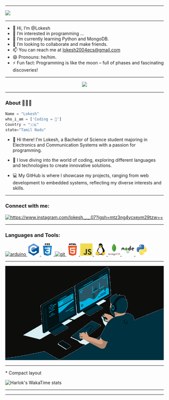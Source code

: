 <hr>

</p>
<img src="https://camo.githubusercontent.com/28e64d517089d4b23ff5716340d789b4af32b3aa44001a62677f273d3ee898d5/68747470733a2f2f6d69722d73332d63646e2d63662e626568616e63652e6e65742f70726f6a6563745f6d6f64756c65732f6d61785f313230302f3831626234623136353638343031392e363430623630333864313333652e676966" />
</p>
<hr>

- 👋 Hi, I’m @Lokesh
- 👀 I’m interested in programming ...
- 🌱 I’m currently learning Python and MongoDB.
- 💞️ I’m looking to collaborate and make friends.
- 📫 You can reach me at lokesh2004ecs@gmail.com
- 😄 Pronouns: he/him.
- ⚡ Fun fact: Programming is like the moon – full of phases and fascinating discoveries!



<hr>

<!---
Lokimux/Lokimux is a ✨ special ✨ repository because its `README.md` (this file) appears on your GitHub profile.
You can click the Preview link to take a look at your changes.
--->
<div id="header" align="center">
  <img src="https://media.giphy.com/media/M9gbBd9nbDrOTu1Mqx/giphy.gif" width="100"/>
</div>

<hr>


### About 🙋🏻‍♂️

```python
Name = "Lokesh"
who_i_am = ['Coding = 💙']
Country = "🇮🇳"
state="Tamil Nadu"

```


- 👋 Hi there! I'm Lokesh, a Bachelor of Science student majoring in Electronics and Communication Systems with a passion for programming.

- 🔧 I love diving into the world of coding, exploring different languages and technologies to create innovative solutions.

- 💻 My GitHub is where I showcase my projects, ranging from web development to embedded systems, reflecting my diverse interests and skills.







<!---
itsyogieu/itsyogieu is a ✨ special ✨ repository because its `README.md` (this file) appears on your GitHub profile.
You can click the Preview link to take a look at your changes.
--->

<hr>
<h3 align="left">Connect with me:</h3>
<p align="left">
<a href="https://instagram.com/https://www.instagram.com/lokesh._._.07?igsh=mtz3ng4ycxeym29tzw==" target="blank"><img align="center" src="https://raw.githubusercontent.com/rahuldkjain/github-profile-readme-generator/master/src/images/icons/Social/instagram.svg" alt="https://www.instagram.com/lokesh._._.07?igsh=mtz3ng4ycxeym29tzw==" height="30" width="40" /></a>
</p>

<hr>


<h3 align="left">Languages and Tools:</h3>
<p align="left"> <a href="https://www.arduino.cc/" target="_blank" rel="noreferrer"> <img src="https://cdn.worldvectorlogo.com/logos/arduino-1.svg" alt="arduino" width="40" height="40"/> </a> <a href="https://www.cprogramming.com/" target="_blank" rel="noreferrer"> <img src="https://raw.githubusercontent.com/devicons/devicon/master/icons/c/c-original.svg" alt="c" width="40" height="40"/> </a> <a href="https://www.w3schools.com/css/" target="_blank" rel="noreferrer"> <img src="https://raw.githubusercontent.com/devicons/devicon/master/icons/css3/css3-original-wordmark.svg" alt="css3" width="40" height="40"/> </a> <a href="https://git-scm.com/" target="_blank" rel="noreferrer"> <img src="https://www.vectorlogo.zone/logos/git-scm/git-scm-icon.svg" alt="git" width="40" height="40"/> </a> <a href="https://www.w3.org/html/" target="_blank" rel="noreferrer"> <img src="https://raw.githubusercontent.com/devicons/devicon/master/icons/html5/html5-original-wordmark.svg" alt="html5" width="40" height="40"/> </a> <a href="https://developer.mozilla.org/en-US/docs/Web/JavaScript" target="_blank" rel="noreferrer"> <img src="https://raw.githubusercontent.com/devicons/devicon/master/icons/javascript/javascript-original.svg" alt="javascript" width="40" height="40"/> </a> <a href="https://www.linux.org/" target="_blank" rel="noreferrer"> <img src="https://raw.githubusercontent.com/devicons/devicon/master/icons/linux/linux-original.svg" alt="linux" width="40" height="40"/> </a> <a href="https://www.mongodb.com/" target="_blank" rel="noreferrer"> <img src="https://raw.githubusercontent.com/devicons/devicon/master/icons/mongodb/mongodb-original-wordmark.svg" alt="mongodb" width="40" height="40"/> </a> <a href="https://nodejs.org" target="_blank" rel="noreferrer"> <img src="https://raw.githubusercontent.com/devicons/devicon/master/icons/nodejs/nodejs-original-wordmark.svg" alt="nodejs" width="40" height="40"/> </a> <a href="https://www.python.org" target="_blank" rel="noreferrer"> <img src="https://raw.githubusercontent.com/devicons/devicon/master/icons/python/python-original.svg" alt="python" width="40" height="40"/> </a> </p>

<hr>

</p>
<img src="https://raw.githubusercontent.com/Potential17/Potential17/master/user%20(2).gif" />
</p>



<hr>
*   Compact layout

![Harlok's WakaTime stats](https://github-readme-stats.vercel.app/api/wakatime?Lokimux=ffflabs\&layout=compact)

***
<hr>


